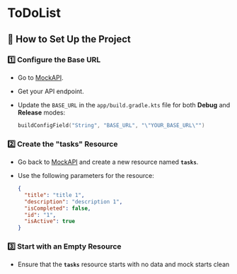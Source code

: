 # ToDoList

## 🚀 How to Set Up the Project

### 1️⃣ Configure the Base URL

- Go to [MockAPI](https://mockapi.io/).
- Get your API endpoint.
- Update the `BASE_URL` in the `app/build.gradle.kts` file for both **Debug** and **Release** modes:

  ```kotlin
  buildConfigField("String", "BASE_URL", "\"YOUR_BASE_URL\"")


### 2️⃣ Create the "tasks" Resource

- Go back to [MockAPI](https://mockapi.io/) and create a new resource named **`tasks`**.
- Use the following parameters for the resource:

  ```json
  {
    "title": "title 1",
    "description": "description 1",
    "isCompleted": false,
    "id": "1",
    "isActive": true
  }


### 3️⃣ Start with an Empty Resource

- Ensure that the **`tasks`** resource starts with no data and mock starts clean






